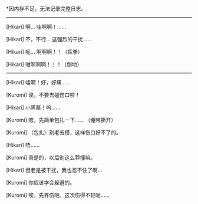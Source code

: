 *因内存不足，无法记录完整日志。

*****

[Hikari] 啊… 哇啊啊！……

[Hikari] 不，不行… 这强烈的干扰……

[Hikari] 呃… 啊啊啊！！（挥拳）

[Hikari] 嗷啊啊啊！！！（倒地）

*****

[Hikari] 哇啊！好，好痛……

[Kuromi] 诶，不要去碰伤口啦！

[Hikari] 小黑酱！呜……

[Kuromi] 嗯，先简单包扎一下…… （绷带撕开）

[Kuromi] （包扎）别老去摸，这样伤口好不了的。

[Hikari] 唔……

[Kuromi] 真是的，以后别这么莽撞嘛。

[Hikari] 但老是被干扰，我也忍不住了啊…

[Kuromi] 你应该学会躲避的。

[Kuromi] 唉，先养伤吧。这次伤得不轻呢……
